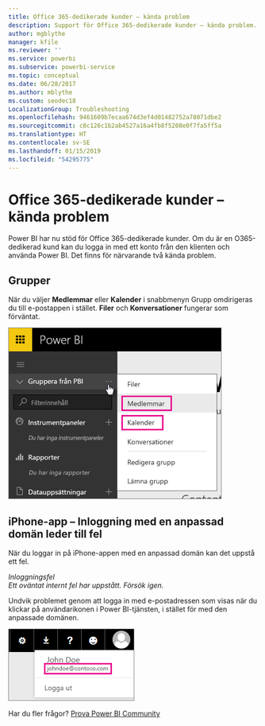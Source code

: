```yaml
---
title: Office 365-dedikerade kunder – kända problem
description: Support för Office 365-dedikerade kunder – kända problem. I det här avsnittet beskrivs problem som är specifika för en Office 365-dedikerad kund. Detta innefattar begränsningar i gruppfunktionen samt iPhone-appen med anpassade domäner.
author: mgblythe
manager: kfile
ms.reviewer: ''
ms.service: powerbi
ms.subservice: powerbi-service
ms.topic: conceptual
ms.date: 06/28/2017
ms.author: mblythe
ms.custom: seodec18
LocalizationGroup: Troubleshooting
ms.openlocfilehash: 9461609b7ecaa674d3ef4d01482752a78071dbe2
ms.sourcegitcommit: c8c126c1b2ab4527a16a4fb8f5208e0f7fa5ff5a
ms.translationtype: HT
ms.contentlocale: sv-SE
ms.lasthandoff: 01/15/2019
ms.locfileid: "54295775"
---
```

# <a name="office-365-dedicated-customers---known-issues"></a>Office 365-dedikerade kunder – kända problem
Power BI har nu stöd för Office 365-dedikerade kunder.  Om du är en O365-dedikerad kund kan du logga in med ett konto från den klienten och använda Power BI. Det finns för närvarande två kända problem.

## <a name="groups"></a>Grupper
När du väljer **Medlemmar** eller **Kalender** i snabbmenyn Grupp omdirigeras du till e-postappen i stället.  **Filer** och **Konversationer** fungerar som förväntat.

![Grupp från Power BI](media/service-admin-office-365-dedicated-known-issues/group-menu.png)

## <a name="iphone-app---sign-in-with-vanity-domain-leads-to-error"></a>iPhone-app – Inloggning med en anpassad domän leder till fel
När du loggar in på iPhone-appen med en anpassad domän kan det uppstå ett fel.

*Inloggningsfel*  
*Ett oväntat internt fel har uppstått. Försök igen.*

Undvik problemet genom att logga in med e-postadressen som visas när du klickar på användarikonen i Power BI-tjänsten, i stället för med den anpassade domänen.

![E-post för inloggning](media/service-admin-office-365-dedicated-known-issues/sign-in-address.png)

Har du fler frågor? [Prova Power BI Community](http://community.powerbi.com/)

